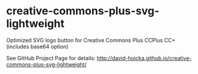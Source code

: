 # creative-commons-plus-svg-lightweight
Optimized SVG logo button for Creative Commons Plus CCPlus CC+ (includes base64 option)

<p>See GitHub Project Page for details:  <a href="http://david-hoicka.github.io/creative-commons-plus-svg-lightweight/" title="Creative Commons Plus Optimized SVG" target="_blank">http://david-hoicka.github.io/creative-commons-plus-svg-lightweight/</a></p>
